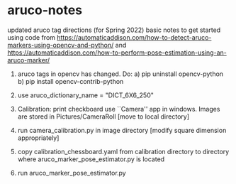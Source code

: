 # aruco-notes
updated aruco tag directions (for Spring 2022)
basic notes to get started using code from 
https://automaticaddison.com/how-to-detect-aruco-markers-using-opencv-and-python/
and
https://automaticaddison.com/how-to-perform-pose-estimation-using-an-aruco-marker/

1. aruco tags in opencv has changed. Do:
a) pip uninstall opencv-python
b) pip install opencv-contrib-python

2. use aruco_dictionary_name = "DICT_6X6_250"


1. Calibration:
	print checkboard
	use ``Camera'' app in windows.
	Images are stored in Pictures/CameraRoll [move to local directory]
2. run camera_calibration.py in image directory [modify square dimension appropriately]
3. copy calibration_chessboard.yaml from calibration directory to directory where 
aruco_marker_pose_estimator.py is located
4. run aruco_marker_pose_estimator.py